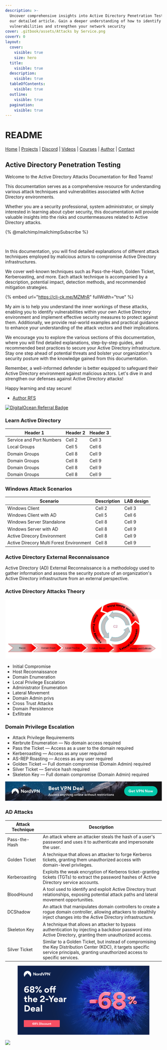 ```yaml
---
description: >-
  Uncover comprehensive insights into Active Directory Penetration Testing with
  our detailed article. Gain a deeper understanding of how to identify
  vulnerabilities and strengthen your network security
cover: .gitbook/assets/Attacks by Service.png
coverY: 0
layout:
  cover:
    visible: true
    size: hero
  title:
    visible: true
  description:
    visible: true
  tableOfContents:
    visible: true
  outline:
    visible: true
  pagination:
    visible: true
---
```


# README

[Home](https://docs.ad-attacks.com) | [Projects](website/Projects.md) | [Discord](website/Discord.md) | [Videos](website/Videos.md) | [Courses](website/Courses.md) | [Author](website/Author.md) | [Contact](website/Contact.md)

## Active Directory Penetration Testing

Welcome to the Active Directory Attacks Documentation for Red Teams!

This documentation serves as a comprehensive resource for understanding various attack techniques and vulnerabilities associated with Active Directory environments.&#x20;

Whether you are a security professional, system administrator, or simply interested in learning about cyber security, this documentation will provide valuable insights into the risks and countermeasures related to Active Directory attacks.

&#x20;

{% @mailchimp/mailchimpSubscribe %}

<figure><img src="https://cdn.ad-attacks.com/Active-Directory-Attacks.png" alt=""><figcaption></figcaption></figure>

In this documentation, you will find detailed explanations of different attack techniques employed by malicious actors to compromise Active Directory infrastructures.&#x20;

We cover well-known techniques such as Pass-the-Hash, Golden Ticket, Kerberoasting, and more. Each attack technique is accompanied by a description, potential impact, detection methods, and recommended mitigation strategies.



{% embed url="https://cli-ck.me/MZMhR" fullWidth="true" %}

My aim is to help you understand the inner workings of these attacks, enabling you to identify vulnerabilities within your own Active Directory environment and implement effective security measures to protect against them. Additionally, we provide real-world examples and practical guidance to enhance your understanding of the attack vectors and their implications.

We encourage you to explore the various sections of this documentation, where you will find detailed explanations, step-by-step guides, and recommended best practices to secure your Active Directory infrastructure. Stay one step ahead of potential threats and bolster your organization's security posture with the knowledge gained from this documentation.

Remember, a well-informed defender is better equipped to safeguard their Active Directory environment against malicious actors. Let's dive in and strengthen our defenses against Active Directory attacks!

Happy learning and stay secure!

* [Author RFS](https://author.popdocs.net/)

[![DigitalOcean Referral Badge](https://web-platforms.sfo2.cdn.digitaloceanspaces.com/WWW/Badge%201.svg)](https://www.digitalocean.com/?refcode=80711421238a\&utm\_campaign=Referral\_Invite\&utm\_medium=Referral\_Program\&utm\_source=badge)

### Learn Active Directory

| Header 1                 | Header 2 | Header 3 |
| ------------------------ | -------- | -------- |
| Service and Port Numbers | Cell 2   | Cell 3   |
| Local Groups             | Cell 5   | Cell 6   |
| Domain Groups            | Cell 8   | Cell 9   |
| Domain Groups            | Cell 8   | Cell 9   |
| Domain Groups            | Cell 8   | Cell 9   |
| Domain Groups            | Cell 8   | Cell 9   |

### Windows Attack Scenarios

| Scenario                                 | Description | LAB design |
| ---------------------------------------- | ----------- | ---------- |
| Windows Client                           | Cell 2      | Cell 3     |
| Windows Client with AD                   | Cell 5      | Cell 6     |
| Windows Server Standalone                | Cell 8      | Cell 9     |
| Windows Server with AD                   | Cell 8      | Cell 9     |
| Active Direcory Environment              | Cell 8      | Cell 9     |
| Active Direcory Multi Forest Environment | Cell 8      | Cell 9     |

### Active Directory External Reconnaissance

Active Directory (AD) External Reconnaissance is a methodology used to gather information and assess the security posture of an organization's Active Directory infrastructure from an external perspective.

### Active Directory Attacks Theory

![Alt text](image.png)

* Initial Compromise
* Host Reconnaissance
* Domain Enumeration
* Local Privilege Escalation
* Administrator Enumeration
* Lateral Movement
* Domain Admin privs
* Cross Trust Attacks
* Domain Persistence
* Exfiltrate



### Domain Privilege Escalation

* Attack Privilege Requirements
* Kerbrute Enumeration — No domain access required
* Pass the Ticket — Access as a user to the domain required
* Kerberoasting — Access as any user required
* AS-REP Roasting — Access as any user required
* Golden Ticket — Full domain compromise (Domain Admin) required
* Silver Ticket — Service hash required
* Skeleton Key — Full domain compromise (Domain Admin) required

[![NordVPN deal](website/img/NordVPN02.jpeg)](https://nordvpn.sjv.io/c/3259613/976012/7452)

### AD Attacks

| Attack Technique | Description                                                                                                                                                                           |
| ---------------- | ------------------------------------------------------------------------------------------------------------------------------------------------------------------------------------- |
| Pass-the-Hash    | An attack where an attacker steals the hash of a user's password and uses it to authenticate and impersonate the user.                                                                |
| Golden Ticket    | A technique that allows an attacker to forge Kerberos tickets, granting them unauthorized access with domain-level privileges.                                                        |
| Kerberoasting    | Exploits the weak encryption of Kerberos ticket-granting tickets (TGTs) to extract the password hashes of Active Directory service accounts.                                          |
| BloodHound       | A tool used to identify and exploit Active Directory trust relationships, exposing potential attack paths and lateral movement opportunities.                                         |
| DCShadow         | An attack that manipulates domain controllers to create a rogue domain controller, allowing attackers to stealthily inject changes into the Active Directory infrastructure.          |
| Skeleton Key     | A technique that allows an attacker to bypass authentication by injecting a backdoor password into Active Directory, granting them unauthorized access.                               |
| Silver Ticket    | Similar to a Golden Ticket, but instead of compromising the Key Distribution Center (KDC), it targets specific service principals, granting unauthorized access to specific services. |

<figure><img src="website/img/NordVPN01.jpeg" alt=""><figcaption></figcaption></figure>

![](https://youtu.be/zNzZ1PfUDNk)

